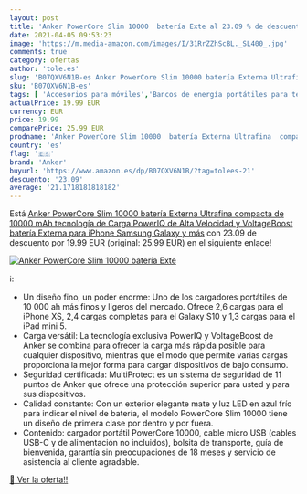 ```yaml
---
layout: post
title: 'Anker PowerCore Slim 10000  batería Exte al 23.09 % de descuento'
date: 2021-04-05 09:53:23
image: 'https://m.media-amazon.com/images/I/31RrZZhScBL._SL400_.jpg'
comments: true
category: ofertas
author: 'tole.es'
slug: 'B07QXV6N1B-es Anker PowerCore Slim 10000 batería Externa Ultrafina...'
sku: 'B07QXV6N1B-es'
tags: [ 'Accesorios para móviles','Bancos de energía portátiles para teléfonos móviles','Cargadores para móviles','Comunicación móvil y accesorios','Electrónica','anker','iphone', ]
actualPrice: 19.99 EUR
currency: EUR
price: 19.99
comparePrice: 25.99 EUR
prodname: 'Anker PowerCore Slim 10000  batería Externa Ultrafina  compacta de 10000 mAh  tecnología de Carga PowerIQ de Alta Velocidad y VoltageBoost  batería Externa para iPhone  Samsung Galaxy y más'
country: 'es'
flag: '🇪🇸'
brand: 'Anker'
buyurl: 'https://www.amazon.es/dp/B07QXV6N1B/?tag=tolees-21'
descuento: '23.09'
average: '21.1718181818182'
---
```


Está [Anker PowerCore Slim 10000  batería Externa Ultrafina  compacta de 10000 mAh  tecnología de Carga PowerIQ de Alta Velocidad y VoltageBoost  batería Externa para iPhone  Samsung Galaxy y más](https://www.amazon.es/dp/B07QXV6N1B/?tag=tolees-21) con 23.09 de descuento por 19.99 EUR (original: 25.99 EUR) en el siguiente enlace!

[![Anker PowerCore Slim 10000  batería Exte](https://m.media-amazon.com/images/I/31RrZZhScBL._SL400_.jpg)](https://www.amazon.es/dp/B07QXV6N1B/?tag=tolees-21)

ℹ️:

- Un diseño fino, un poder enorme: Uno de los cargadores portátiles de 10 000 ah más finos y ligeros del mercado. Ofrece 2,6 cargas para el iPhone XS, 2,4 cargas completas para el Galaxy S10 y 1,3 cargas para el iPad mini 5.
- Carga versátil: La tecnología exclusiva PowerIQ y VoltageBoost de Anker se combina para ofrecer la carga más rápida posible para cualquier dispositivo, mientras que el modo que permite varias cargas proporciona la mejor forma para cargar dispositivos de bajo consumo.
- Seguridad certificada: MultiProtect es un sistema de seguridad de 11 puntos de Anker que ofrece una protección superior para usted y para sus dispositivos.
- Calidad constante: Con un exterior elegante mate y luz LED en azul frío para indicar el nivel de batería, el modelo PowerCore Slim 10000 tiene un diseño de primera clase por dentro y por fuera.
- Contenido: cargador portátil PowerCore 10000, cable micro USB (cables USB-C y de alimentación no incluidos), bolsita de transporte, guía de bienvenida, garantía sin preocupaciones de 18 meses y servicio de asistencia al cliente agradable.

[🛒 Ver la oferta!!](https://www.amazon.es/dp/B07QXV6N1B/?tag=tolees-21)
